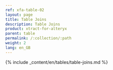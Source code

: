 ```yaml
---
ref: xfa-table-02
layout: page
title: Table Joins
description: Table Joins 
product: xtract-for-alteryx
parent: table
permalink: /:collection/:path
weight: 2
lang: en_GB
---
```


{% include _content/en/tables/table-joins.md  %}

